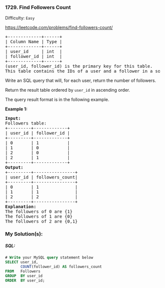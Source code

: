### 1729. Find Followers Count

Difficulty: `Easy`

https://leetcode.com/problems/find-followers-count/


<pre>+-------------+------+
| Column Name | Type |
+-------------+------+
| user_id     | int  |
| follower_id | int  |
+-------------+------+
(user_id, follower_id) is the primary key for this table.
This table contains the IDs of a user and a follower in a social media app where the follower follows the user.</pre>
<p>Write an SQL query that will, for each user, return the number of followers.</p>
<p>Return the result table ordered by <code>user_id</code> in ascending order.</p>
<p>The query result format is in the following example.</p>
<p><strong class="example">Example 1:</strong></p>
<pre><strong>Input:</strong> 
Followers table:
+---------+-------------+
| user_id | follower_id |
+---------+-------------+
| 0       | 1           |
| 1       | 0           |
| 2       | 0           |
| 2       | 1           |
+---------+-------------+
<strong>Output:</strong> 
+---------+----------------+
| user_id | followers_count|
+---------+----------------+
| 0       | 1              |
| 1       | 1              |
| 2       | 2              |
+---------+----------------+
<strong>Explanation:</strong> 
The followers of 0 are {1}
The followers of 1 are {0}
The followers of 2 are {0,1}
</pre>

### My Solution(s):

##### SQL:

```sql
# Write your MySQL query statement below
SELECT user_id,
       COUNT(follower_id) AS followers_count
FROM   Followers
GROUP  BY user_id 
ORDER  BY user_id;
```
